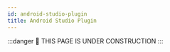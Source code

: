 ```yaml
---
id: android-studio-plugin
title: Android Studio Plugin
---
```

:::danger
🚧 THIS PAGE IS UNDER CONSTRUCTION
:::
